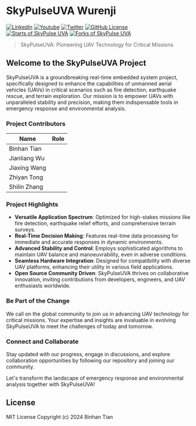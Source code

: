 # SkyPulseUVA Wurenji

[![LinkedIn](https://img.shields.io/badge/LinkedIn-blue?style=flat&logo=linkedin&logoColor=white)]()
[![Youtube](https://img.shields.io/badge/YouTube-red?style=flat&logo=youtube&logoColor=white)]()
[![Twitter](https://img.shields.io/badge/Twitter-blueviolet?style=flat&logo=twitter&logoColor=white)]()
[![GitHub License](https://img.shields.io/badge/license-MIT-blue.svg)](https://github.com/facebook/react/blob/main/LICENSE)
[![Starts of SkyPulse UVA](https://img.shields.io/github/stars/Tony-Btian/SkyPulseUVA.svg?style=social&label=Star)](https://github.com/Tony-Btian/SkyPulseUVA)
[![Forks of SkyPulse UVA](https://img.shields.io/github/forks/Tony-Btian/SkyPulseUVA.svg?style=social&label=Fork)](https://github.com/Tony-Btian/SkyPulseUVA)

> SkyPulseUVA: Pioneering UAV Technology for Critical Missions


## Welcome to the SkyPulseUVA Project

SkyPulseUVA is a groundbreaking real-time embedded system project, specifically designed to enhance the capabilities of unmanned aerial vehicles (UAVs) in critical scenarios such as fire detection, earthquake rescue, and terrain exploration. Our mission is to empower UAVs with unparalleled stability and precision, making them indispensable tools in emergency response and environmental analysis.


### Project Contributors

| Name | Role |
| ---- | ---- |
| Binhan Tian |  |
| Jianliang Wu |  |
| Jiaxing Wang |  |
| Zhiyan Tong |  |
| Shilin Zhang |  |


### Project Highlights
- **Versatile Application Spectrum**: Optimized for high-stakes missions like fire detection, earthquake relief efforts, and comprehensive terrain surveys.
- **Real-Time Decision Making**: Features real-time data processing for immediate and accurate responses in dynamic environments.
- **Advanced Stability and Control**: Employs sophisticated algorithms to maintain UAV balance and manoeuvrability, even in adverse conditions.
- **Seamless Hardware Integration**: Designed for compatibility with diverse UAV platforms, enhancing their utility in various field applications.
- **Open Source Community Driven**: SkyPulseUVA thrives on collaborative innovation, inviting contributions from developers, engineers, and UAV enthusiasts worldwide.


### Be Part of the Change
We call on the global community to join us in advancing UAV technology for critical missions. Your expertise and insights are invaluable in evolving SkyPulseUVA to meet the challenges of today and tomorrow.


### Connect and Collaborate
Stay updated with our progress, engage in discussions, and explore collaboration opportunities by following our repository and joining our community.

Let's transform the landscape of emergency response and environmental analysis together with SkyPulseUVA!


## License
MIT License Copyright (c) 2024 Binhan Tian
